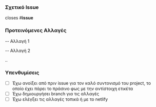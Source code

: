 ### Σχετικό Issue
closes #**issue**

### Προτεινόμενες Αλλαγές
-- Αλλαγή 1

-- Αλλαγή 2

..

### Υπενθυμίσεις
- [ ] Έχω ανοίξει από πριν issue για τον καλό συντονισμό του project, το οποίο έχει πάρει το πράσινο φως με την αντίστοιχη ετικέτα
- [ ] Έχω δημιουργήσει branch για τις αλλαγές
- [ ] Έχω ελέγξει τις αλλαγές τοπικά ή με το netlify
